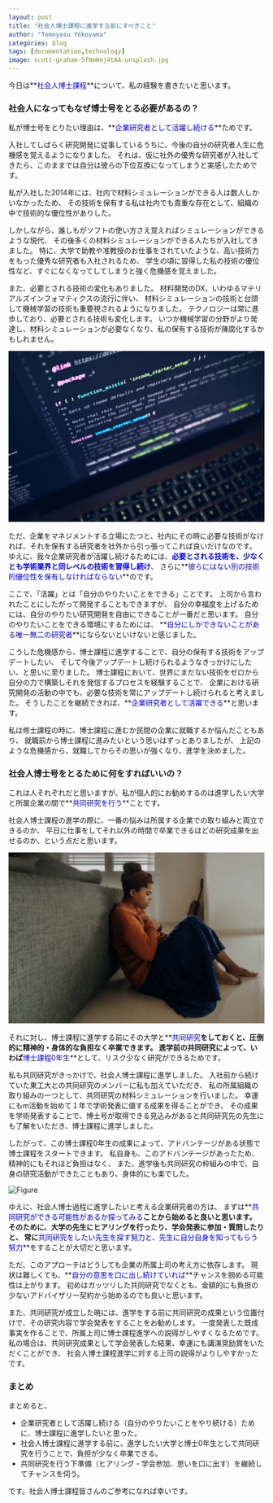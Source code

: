 ```yaml
---
layout: post
title: "社会人博士課程に進学する前にすべきこと"
author: "Tomoyasu Yokoyama"
categories: blog
tags: [documentation,technology]
image: scott-graham-5fNmWej4tAA-unsplash.jpg
---
```


今日は**<font color="Blue">社会人博士課程</font>**について、私の経験を書きたいと思います。

### 社会人になってもなぜ博士号をとる必要があるの？

私が博士号をとりたい理由は、**<font color="Blue">企業研究者として活躍し続ける</font>**ためです。

入社してしばらく研究開発に従事しているうちに、今後の自分の研究者人生に危機感を覚えるようになりました。
それは、仮に社外の優秀な研究者が入社してきたら、このままでは自分は彼らの下位互換になってしまうと実感したためです。

私が入社した2014年には、社内で材料シミュレーションができる人は数人しかいなかったため、
その技術を保有する私は社内でも貴重な存在として、組織の中で技術的な優位性がありした。

しかしながら、誰しもがソフトの使い方さえ覚えればシミュレーションができるような現代、
その後多くの材料シミュレーションができる人たちが入社してきました。
特に、大学で助教や准教授のお仕事をされていたような、高い技術力をもった優秀な研究者も入社されるため、
学生の頃に習得した私の技術の優位性など、すぐになくなってしてしまうと強く危機感を覚えました。

また、必要とされる技術の変化もありました。
材料開発のDX、いわゆるマテリアルズインフォマティクスの流行に伴い、
材料シミュレーションの技術と台頭して機械学習の技術も重要視されるようになりました。
テクノロジーは常に進歩しており、必要とされる技術も変化します。
いつか機械学習の分野がより発達し、材料シミュレーションが必要なくなり、私の保有する技術が陳腐化するかもしれません。

![Figure](../assets/img/luca-bravo-XJXWbfSo2f0-unsplash.jpg)

ただ、企業をマネジメントする立場にたつと、社内にその時に必要な技術がなければ、それを保有する研究者を社外から引っ張ってこれば良いだけなのです。
ゆえに、我々企業研究者が活躍し続けるためには、**<font color="Blue">必要とされる技術を、少なくとも学術業界と同レベルの技術を習得し続け</font>**、
さらに**<font color="Blue">彼らにはない別の技術的優位性を保有しなければならない</font>**のです。

ここで、「活躍」とは「自分のやりたいことをできる」ことです。
上司から言われたことにしたがって開発することもできますが、
自分の幸福度を上げるためには、自分のやりたい研究開発を自由にできることが一番だと思います。
自分のやりたいことをできる環境にするためには、
**<font color="Blue">自分にしかできないことがある唯一無二の研究者</font>**にならないといけないと感じました。

こうした危機感から、博士課程に進学することで、自分の保有する技術をアップデートしたい、
そして今後アップデートし続けられるようなきっかけにしたい、と思いに至りました。
博士課程において、世界にまだない技術をゼロから自分の力で構築しそれを発信するプロセスを経験することで、
企業における研究開発の活動の中でも、必要な技術を常にアップデートし続けられると考えました。
そうしたことを継続できれば、**<font color="Blue">企業研究者として活躍できる</font>**と思います。

私は修士課程の時に、博士課程に進むか民間の企業に就職するか悩んだこともあり、
就職前から博士課程に進みたいという思いはずっとありましたが、
上記のような危機感から、就職してからその思いが強くなり、進学を決めました。


### 社会人博士号をとるために何をすればいいの？

これは人それぞれだと思いますが、私が個人的にお勧めするのは進学したい大学と所属企業の間で**<font color="Blue">共同研究を行う</font>**ことです。

社会人博士課程の進学の際に、一番の悩みは所属する企業での取り組みと両立できるのか、
平日に仕事をしてそれ以外の時間で卒業できるほどの研究成果を出せるのか、という点だと思います。

![Figure](../assets/img/joice-kelly-rXrMy7mXUEs-unsplash.jpg)

それに対し、博士課程に進学する前にその大学と**<font color="Blue">共同研究</font>**をしておくと、圧倒的に精神的・身体的な負担なく卒業できます。
進学前の共同研究によって、いわば**<font color="Blue">博士課程0年生</font>**として、リスク少なく研究ができるためです。

私も共同研究がきっかけで、社会人博士課程に進学しました。
入社前から続けていた東工大との共同研究のメンバーに私も加えていただき、
私の所属組織の取り組みの一つとして、共同研究の材料シミュレーションを行いました。
幸運にもm活動を始めて１年で学術発表に値する成果を得ることができ、
その成果を学術発表することで、博士号が取得できる見込みがあると共同研究先の先生にも了解をいただき、博士課程に進学しました。

したがって、この博士課程0年生の成果によって、アドバンテージがある状態で博士課程をスタートできます。
私自身も、このアドバンテージがあったため、精神的にもそれほど負担はなく、
また、進学後も共同研究の枠組みの中で、自身の研究活動ができたこともあり、身体的にも楽でした。

![Figure](../assets/img/thisisengineering-raeng-mF6gB6hV5OU-unsplash.jpg)

ゆえに、社会人博士過程に進学したいと考える企業研究者の方は、
まずは**<font color="Blue">共同研究ができる可能性があるか探ってみる</font>**ことから始めると良いと思います。
そのために、大学の先生にヒアリングを行ったり、学会発表に参加・質問したりと、
常に**<font color="Blue">共同研究をしたい先生を探す努力と、先生に自分自身を知ってもらう努力</font>**をすることが大切だと思います。

ただ、このアプローチはどうしても企業の所属上司の考え方に依存します。
現状は難しくても、**<font color="Blue">自分の意思を口に出し続けていれば</font>**チャンスを掴める可能性は上がります。
初めはガッツリした共同研究でなくとも、金額的にも負担の少ないアドバイザリー契約から始めるのでも良いと思います。

また、共同研究が成立した暁には、進学をする前に共同研究の成果という位置付けで、その研究内容で学会発表をすることをお勧めします。
一度発表した既成事実を作ることで、所属上司に博士課程進学への説得がしやすくなるためです。
私の場合は、共同研究成果として学会発表した結果、幸運にも講演奨励賞をいただくことができ、
社会人博士課程進学に対する上司の説得がよりしやすかったです。

### まとめ

まとめると、

* 企業研究者として活躍し続ける（自分のやりたいことをやり続ける）ために、博士課程に進学したいと思った。
* 社会人博士課程に進学する前に、進学したい大学と博士0年生として共同研究を行うことで、負担が少なく卒業できる。
* 共同研究を行う下準備（ヒアリング・学会参加、思いを口に出す）を継続してチャンスを伺う。

です。社会人博士課程皆さんのご参考になれば幸いです。
